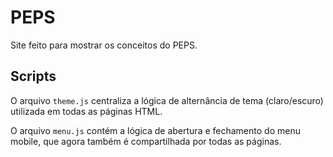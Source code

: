 # PEPS
Site feito para mostrar os conceitos do PEPS.

## Scripts

O arquivo `theme.js` centraliza a lógica de alternância de tema (claro/escuro)
utilizada em todas as páginas HTML.

O arquivo `menu.js` contém a lógica de abertura e fechamento do menu mobile,
que agora também é compartilhada por todas as páginas.
